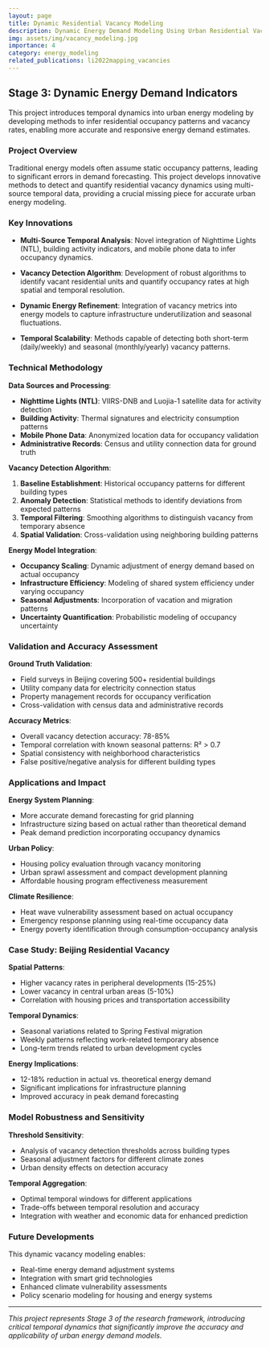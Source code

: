 ```yaml
---
layout: page
title: Dynamic Residential Vacancy Modeling
description: Dynamic Energy Demand Modeling Using Urban Residential Vacancy Indicators
img: assets/img/vacancy_modeling.jpg
importance: 4
category: energy_modeling
related_publications: li2022mapping_vacancies
---
```


## Stage 3: Dynamic Energy Demand Indicators

This project introduces temporal dynamics into urban energy modeling by developing methods to infer residential occupancy patterns and vacancy rates, enabling more accurate and responsive energy demand estimates.

### Project Overview

Traditional energy models often assume static occupancy patterns, leading to significant errors in demand forecasting. This project develops innovative methods to detect and quantify residential vacancy dynamics using multi-source temporal data, providing a crucial missing piece for accurate urban energy modeling.

### Key Innovations

- **Multi-Source Temporal Analysis**: Novel integration of Nighttime Lights (NTL), building activity indicators, and mobile phone data to infer occupancy dynamics.

- **Vacancy Detection Algorithm**: Development of robust algorithms to identify vacant residential units and quantify occupancy rates at high spatial and temporal resolution.

- **Dynamic Energy Refinement**: Integration of vacancy metrics into energy models to capture infrastructure underutilization and seasonal fluctuations.

- **Temporal Scalability**: Methods capable of detecting both short-term (daily/weekly) and seasonal (monthly/yearly) vacancy patterns.

### Technical Methodology

**Data Sources and Processing**:
- **Nighttime Lights (NTL)**: VIIRS-DNB and Luojia-1 satellite data for activity detection
- **Building Activity**: Thermal signatures and electricity consumption patterns
- **Mobile Phone Data**: Anonymized location data for occupancy validation
- **Administrative Records**: Census and utility connection data for ground truth

**Vacancy Detection Algorithm**:
1. **Baseline Establishment**: Historical occupancy patterns for different building types
2. **Anomaly Detection**: Statistical methods to identify deviations from expected patterns
3. **Temporal Filtering**: Smoothing algorithms to distinguish vacancy from temporary absence
4. **Spatial Validation**: Cross-validation using neighboring building patterns

**Energy Model Integration**:
- **Occupancy Scaling**: Dynamic adjustment of energy demand based on actual occupancy
- **Infrastructure Efficiency**: Modeling of shared system efficiency under varying occupancy
- **Seasonal Adjustments**: Incorporation of vacation and migration patterns
- **Uncertainty Quantification**: Probabilistic modeling of occupancy uncertainty

### Validation and Accuracy Assessment

**Ground Truth Validation**:
- Field surveys in Beijing covering 500+ residential buildings
- Utility company data for electricity connection status
- Property management records for occupancy verification
- Cross-validation with census data and administrative records

**Accuracy Metrics**:
- Overall vacancy detection accuracy: 78-85%
- Temporal correlation with known seasonal patterns: R² > 0.7
- Spatial consistency with neighborhood characteristics
- False positive/negative analysis for different building types

### Applications and Impact

**Energy System Planning**:
- More accurate demand forecasting for grid planning
- Infrastructure sizing based on actual rather than theoretical demand
- Peak demand prediction incorporating occupancy dynamics

**Urban Policy**:
- Housing policy evaluation through vacancy monitoring
- Urban sprawl assessment and compact development planning
- Affordable housing program effectiveness measurement

**Climate Resilience**:
- Heat wave vulnerability assessment based on actual occupancy
- Emergency response planning using real-time occupancy data
- Energy poverty identification through consumption-occupancy analysis

### Case Study: Beijing Residential Vacancy

**Spatial Patterns**:
- Higher vacancy rates in peripheral developments (15-25%)
- Lower vacancy in central urban areas (5-10%)
- Correlation with housing prices and transportation accessibility

**Temporal Dynamics**:
- Seasonal variations related to Spring Festival migration
- Weekly patterns reflecting work-related temporary absence
- Long-term trends related to urban development cycles

**Energy Implications**:
- 12-18% reduction in actual vs. theoretical energy demand
- Significant implications for infrastructure planning
- Improved accuracy in peak demand forecasting

### Model Robustness and Sensitivity

**Threshold Sensitivity**:
- Analysis of vacancy detection thresholds across building types
- Seasonal adjustment factors for different climate zones
- Urban density effects on detection accuracy

**Temporal Aggregation**:
- Optimal temporal windows for different applications
- Trade-offs between temporal resolution and accuracy
- Integration with weather and economic data for enhanced prediction

### Future Developments

This dynamic vacancy modeling enables:
- Real-time energy demand adjustment systems
- Integration with smart grid technologies
- Enhanced climate vulnerability assessments
- Policy scenario modeling for housing and energy systems

---

*This project represents Stage 3 of the research framework, introducing critical temporal dynamics that significantly improve the accuracy and applicability of urban energy demand models.*